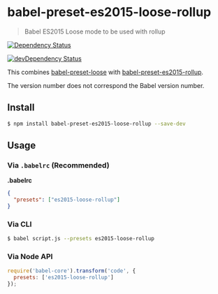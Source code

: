 # babel-preset-es2015-loose-rollup
> Babel ES2015 Loose mode to be used with rollup

[![Dependency Status](https://david-dm.org/frostney/babel-preset-es2015-loose-rollup.svg)](https://david-dm.org/frostney/babel-preset-es2015-loose-rollup)

[![devDependency Status](https://david-dm.org/frostney/babel-preset-es2015-loose-rollup/dev-status.svg)](https://david-dm.org/frostney/babel-preset-es2015-loose-rollup#info=devDependencies)

This combines [babel-preset-loose](https://github.com/bkonkle/babel-preset-es2015-loose) with [babel-preset-es2015-rollup](https://github.com/rollup/babel-preset-es2015-rollup).

The version number does not correspond the Babel version number.

## Install
```sh
$ npm install babel-preset-es2015-loose-rollup --save-dev
```

## Usage

### Via `.babelrc` (Recommended)

**.babelrc**

```json
{
  "presets": ["es2015-loose-rollup"]
}
```

### Via CLI

```sh
$ babel script.js --presets es2015-loose-rollup
```

### Via Node API

```javascript
require('babel-core').transform('code', {
  presets: ['es2015-loose-rollup']
});
```
